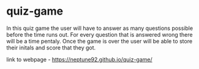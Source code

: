 # quiz-game

In this quiz game the user will have to answer as many questions possible before the time runs out.
For every question that is answered wrong there will be a time pentaly. Once the game is over the
user will be able to store their initals and score that they got.



link to webpage - https://neptune92.github.io/quiz-game/
